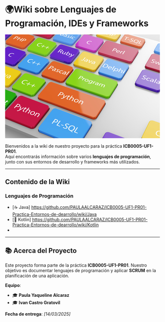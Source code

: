 # 🌍Wiki sobre Lenguajes de Programación, IDEs y Frameworks  

![Logo del Proyecto](https://github.com/PAULAALCARAZ/ICB0005-UF1-PR01-Practica-Entornos-de-dearrollo/blob/main/lenguajes%20de%20programacio%CC%81n%20ma%CC%81s%20usados-2.jpeg?raw=true)

Bienvenidos a la wiki de nuestro proyecto para la práctica **ICB0005-UF1-PR01**.  
Aquí encontrarás información sobre varios **lenguajes de programación**, junto con sus entornos de desarrollo y frameworks más utilizados.  

---

## Contenido de la Wiki  

###  Lenguajes de Programación  
- [☕ Java] https://github.com/PAULAALCARAZ/ICB0005-UF1-PR01-Practica-Entornos-de-dearrollo/wiki/Java
- [🚀 Kotlin] https://github.com/PAULAALCARAZ/ICB0005-UF1-PR01-Practica-Entornos-de-dearrollo/wiki/Kotlin
- 

---

## 📚 Acerca del Proyecto  
 Este proyecto forma parte de la práctica **ICB0005-UF1-PR01**. Nuestro objetivo es documentar lenguajes de programación y aplicar **SCRUM** en la planificación de una aplicación.

 **Equipo**:  
- 🎓 **Paula Yaqueline Alcaraz**  
- 🎓 **Ivan Castro Gratovil**  


**Fecha de entrega**: *[14/03/2025]*  
